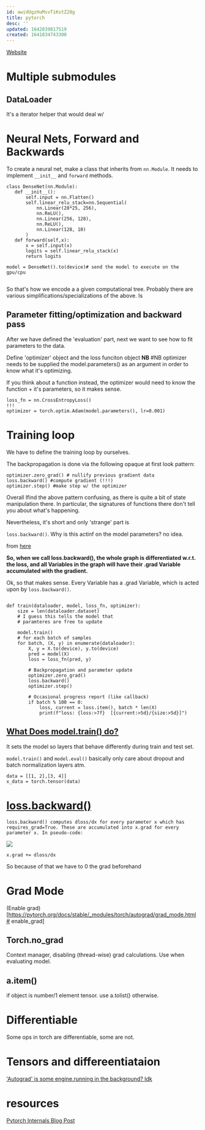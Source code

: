 ```yaml
---
id: awidUgzHuMsvTiKstZ28g
title: pytorch
desc: ''
updated: 1642039817519
created: 1641834743300
---
```

[Website](https://pytorch.org/)


# Multiple submodules

## DataLoader
It's a iterator helper that would deal w/



# Neural Nets, Forward and Backwards
 
 To create a neural net, make a class that inherits from `nn.Module`.
 It needs to implement `__init__` and `forward` methods.

 ```{python}
class DenseNet(nn.Module):
    def __init__():
        self.input = nn.Flatten()
        self.linear_relu_stack=nn.Sequential(
            nn.Linear(28*25, 256),
            nn.ReLU(),
            nn.Linear(256, 128),
            nn.ReLU(),
            nn.Linear(128, 10)
        )
    def forward(self,x):
        x = self.input(x)
        logits = self.linear_relu_stack(x)
        return logits

model = DenseNet().to(device)# send the model to execute on the gpu/cpu


 ```

 So that's how we encode a a given computational tree.
 Probably there are various simplifications/specializations of the above. Is

## Parameter fitting/optimization and backward pass

After we have defined the 'evaluation' part, next we want to see how to fit parameters to the data.

Define 'optimizer' object and the loss funciton object
__NB__ #NB optimizer needs to be supplied the model.parameters() as an argument in order to know what it's optimizing.

If you think about a function instead, the optimizer
would need to know the function + it's parameters, so it makes sense.
```{python}
loss_fn = nn.CrossEntropyLoss()
!!!
optimizer = torch.optim.Adam(model.parameters(), lr=0.001)
```


# Training loop

We have to define the training loop by ourselves.

The backpropagation is done via the following opaque at first look pattern:

```{python}
optimizer.zero_grad() # nullify previous gradient data
loss.backward() #compute gradient (!!!)
optimizer.step() #make step w/ the optimizer
```

Overall  Ifind the above pattern confusing, as there is quite a bit of state manipulation there. 
In particular, the signatures of functions there don't tell you about what's happening.


 Nevertheless, it's short and only 'strange' part is

` loss.backward() `. Why is this actinf on the model parameters? no idea.

from [here](http://seba1511.net/tutorials/beginner/blitz/neural_networks_tutorial.html#:~:text=Loss%20Function,-A%20loss%20function&text=MSELoss%20which%20computes%20the%20mean,the%20input%20and%20the%20target.&text=So%2C%20when%20we%20call%20loss,Variable%20accumulated%20with%20the%20gradient.)


**So, when we call loss.backward(), the whole graph is differentiated w.r.t. the loss, and all Variables in the graph will have their .grad Variable accumulated with the gradient.**

 Ok, so that makes sense. Every Variable has a .grad Variable, which is acted upon by `loss.backward()`.

```

def train(dataloader, model, loss_fn, optimizer):
    size = len(dataloader.dataset)
    # I guess this tells the model that
    # paramteres are free to update
    
    model.train()
    # for each batch of samples
    for batch, (X, y) in enumerate(dataloader):
        X, y = X.to(device), y.to(device)
        pred = model(X)
        loss = loss_fn(pred, y)

        # Backpropagation and parameter update
        optimizer.zero_grad()
        loss.backward()
        optimizer.step()

        # Occasional progress report (like callback)
        if batch % 100 == 0:
            loss, current = loss.item(), batch * len(X)
            print(f"loss: {loss:>7f}  [{current:>5d}/{size:>5d}]")

```


## [What Does model.train() do?](https://stackoverflow.com/questions/51433378/what-does-model-train-do-in-pytorch)


It sets the model so layers that behave differently during train and test set.

`model.train()` and `model.eval()` basically only care about dropout and batch normalization layers atm.

```{python}
data = [[1, 2],[3, 4]]
x_data = torch.tensor(data)
```

# [loss.backward()](https://discuss.pytorch.org/t/what-does-the-backward-function-do/9944)

```
loss.backward() computes dloss/dx for every parameter x which has requires_grad=True. These are accumulated into x.grad for every parameter x. In pseudo-code:
```
![](https://discuss.pytorch.org/t/what-does-the-backward-function-do/9944/2)

```{python}
x.grad += dloss/dx

```

So because of that we have to 0 the grad beforehand



# Grad Mode
(Enable grad)[https://pytorch.org/docs/stable/_modules/torch/autograd/grad_mode.html# enable_grad]


## Torch.no_grad

Context manager, disabling (thread-wise) grad calculations. Use when evaluating model.

## a.item()
if object is number/1 element tensor.
use a.tolist() otherwise.

# Differentiable 
Some ops in torch are differentiable, some are not.

# Tensors and differeentiataion

['Autograd' is some engine,running in the background? Idk](https://pytorch.org/tutorials/beginner/blitz/autograd_tutorial.html)


# resources
[Pytorch Internals Blog Post](http://blog.ezyang.com/2019/05/pytorch-internals/)
